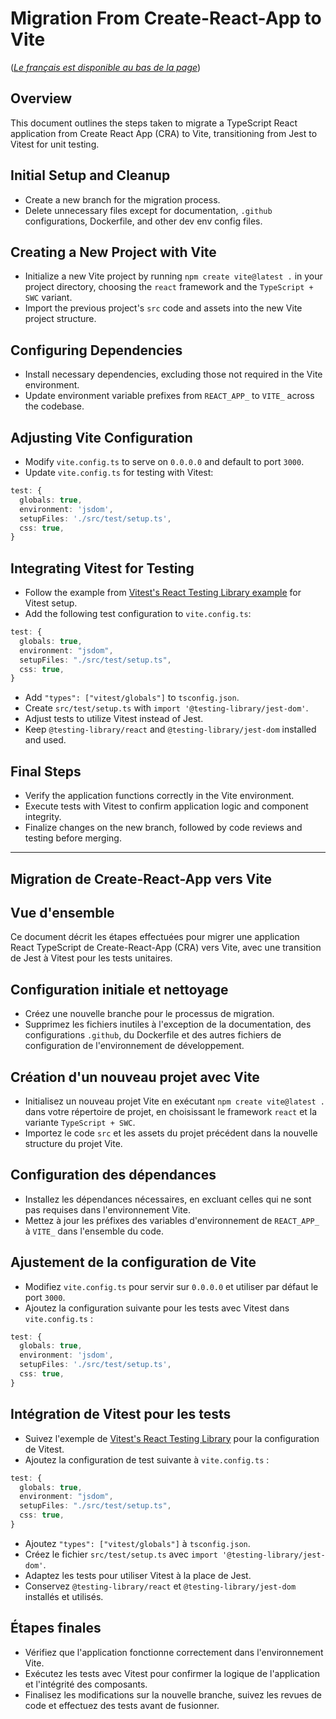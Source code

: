 # Migration From Create-React-App to Vite

([*Le français est disponible au bas de la page*](#vue-densemble))

## Overview

This document outlines the steps taken to migrate a TypeScript React application
from Create React App (CRA) to Vite, transitioning from Jest to Vitest for unit
testing.

## Initial Setup and Cleanup

- Create a new branch for the migration process.
- Delete unnecessary files except for documentation, `.github` configurations,
  Dockerfile, and other dev env config files.

## Creating a New Project with Vite

- Initialize a new Vite project by running `npm create vite@latest .` in your
  project directory, choosing the `react` framework and the `TypeScript + SWC`
  variant.
- Import the previous project's `src` code and assets into the new Vite project
  structure.

## Configuring Dependencies

- Install necessary dependencies, excluding those not required in the Vite
  environment.
- Update environment variable prefixes from `REACT_APP_` to `VITE_` across the
  codebase.

## Adjusting Vite Configuration

- Modify `vite.config.ts` to serve on `0.0.0.0` and default to port `3000`.
- Update `vite.config.ts` for testing with Vitest:

```typescript
test: {
  globals: true,
  environment: 'jsdom',
  setupFiles: './src/test/setup.ts',
  css: true,
}
```

## Integrating Vitest for Testing

- Follow the example from [Vitest's React Testing Library
  example](https://github.com/vitest-dev/vitest/tree/main/examples/react) for
  Vitest setup.
- Add the following test configuration to `vite.config.ts`:

```typescript
test: {
  globals: true,
  environment: "jsdom",
  setupFiles: "./src/test/setup.ts",
  css: true,
}
```

- Add `"types": ["vitest/globals"]` to `tsconfig.json`.
- Create `src/test/setup.ts` with `import '@testing-library/jest-dom'`.
- Adjust tests to utilize Vitest instead of Jest.
- Keep `@testing-library/react` and `@testing-library/jest-dom` installed and
  used.

## Final Steps

- Verify the application functions correctly in the Vite environment.
- Execute tests with Vitest to confirm application logic and component
  integrity.
- Finalize changes on the new branch, followed by code reviews and testing
  before merging.

---

## Migration de Create-React-App vers Vite

## Vue d'ensemble

Ce document décrit les étapes effectuées pour migrer une application React
TypeScript de Create-React-App (CRA) vers Vite, avec une transition de Jest à
Vitest pour les tests unitaires.

## Configuration initiale et nettoyage

- Créez une nouvelle branche pour le processus de migration.
- Supprimez les fichiers inutiles à l'exception de la documentation, des
  configurations `.github`, du Dockerfile et des autres fichiers de
  configuration de l'environnement de développement.

## Création d'un nouveau projet avec Vite

- Initialisez un nouveau projet Vite en exécutant `npm create vite@latest .`
  dans votre répertoire de projet, en choisissant le framework `react` et la
  variante `TypeScript + SWC`.
- Importez le code `src` et les assets du projet précédent dans la nouvelle
  structure du projet Vite.

## Configuration des dépendances

- Installez les dépendances nécessaires, en excluant celles qui ne sont pas
  requises dans l'environnement Vite.
- Mettez à jour les préfixes des variables d'environnement de `REACT_APP_` à
  `VITE_` dans l'ensemble du code.

## Ajustement de la configuration de Vite

- Modifiez `vite.config.ts` pour servir sur `0.0.0.0` et utiliser par défaut le
  port `3000`.
- Ajoutez la configuration suivante pour les tests avec Vitest dans
  `vite.config.ts` :

```typescript
test: {
  globals: true,
  environment: 'jsdom',
  setupFiles: './src/test/setup.ts',
  css: true,
}
```

## Intégration de Vitest pour les tests

- Suivez l'exemple de [Vitest's React Testing
  Library](https://github.com/vitest-dev/vitest/tree/main/examples/react) pour
  la configuration de Vitest.
- Ajoutez la configuration de test suivante à `vite.config.ts` :

```typescript
test: {
  globals: true,
  environment: "jsdom",
  setupFiles: "./src/test/setup.ts",
  css: true,
}
```

- Ajoutez `"types": ["vitest/globals"]` à `tsconfig.json`.
- Créez le fichier `src/test/setup.ts` avec `import
  '@testing-library/jest-dom'`.
- Adaptez les tests pour utiliser Vitest à la place de Jest.
- Conservez `@testing-library/react` et `@testing-library/jest-dom` installés et
  utilisés.

## Étapes finales

- Vérifiez que l'application fonctionne correctement dans l'environnement Vite.
- Exécutez les tests avec Vitest pour confirmer la logique de l'application et
  l'intégrité des composants.
- Finalisez les modifications sur la nouvelle branche, suivez les revues de code
  et effectuez des tests avant de fusionner.
